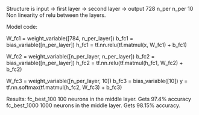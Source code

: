 
Structure is input -> first layer -> second layer -> output
                728       n_per            n_per        10
    Non linearity of relu between the layers.

Model code:

W_fc1 = weight_variable([784, n_per_layer])
b_fc1 = bias_variable([n_per_layer])
h_fc1 = tf.nn.relu(tf.matmul(x, W_fc1) + b_fc1)


W_fc2 = weight_variable([n_per_layer, n_per_layer])
b_fc2 = bias_variable([n_per_layer])
h_fc2 = tf.nn.relu(tf.matmul(h_fc1, W_fc2) + b_fc2)

W_fc3 = weight_variable([n_per_layer, 10])
b_fc3 = bias_variable([10])
y = tf.nn.softmax(tf.matmul(h_fc2, W_fc3) + b_fc3)


Results:
    fc_best_100      100 neurons in the middle layer. Gets 97.4% accuracy
    fc_best_1000     1000 neurons in the middle layer. Gets 98.15% accuracy.